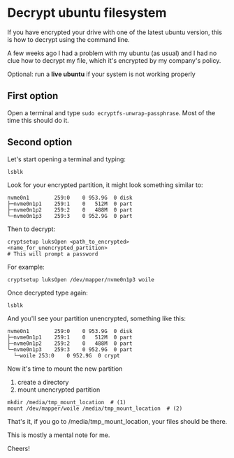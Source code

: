<!--
.. title: Decrypt filesystem
.. slug: decrypt-filesystem
.. date: 2018-07-13 18:14:43 UTC-03:00
.. tags: linux, ubuntu, encrypt
.. category: linux
.. link: https://woile.github.io/posts/decrypt-filesystem/
.. description: how to decrypt your ubuntu linux machine from command line
.. type: text
-->

# Decrypt ubuntu filesystem

If you have encrypted your drive with one of the latest ubuntu version, this is how to decrypt using the command line.

A few weeks ago I had a problem with my ubuntu (as usual) and I had no clue how to decrypt my file, which it's encrypted by my company's policy.

Optional: run a **live ubuntu** if your system is not working properly

## First option

Open a terminal and type `sudo ecryptfs-unwrap-passphrase`. Most of the time this should do it.

## Second option

Let's start opening a terminal and typing:

`lsblk`

Look for your encrypted partition, it might look something similar to:

```shell
nvme0n1        259:0    0 953.9G  0 disk
├─nvme0n1p1    259:1    0   512M  0 part
├─nvme0n1p2    259:2    0   488M  0 part
└─nvme0n1p3    259:3    0 952.9G  0 part
```

Then to decrypt:

```shell
cryptsetup luksOpen <path_to_encrypted> <name_for_unencrypted_partition>
# This will prompt a password
```

For example:

```shell
cryptsetup luksOpen /dev/mapper/nvme0n1p3 woile
```

Once decrypted type again:

`lsblk`

And you'll see your partition unencrypted, something like this:

```shell
nvme0n1        259:0    0 953.9G  0 disk
├─nvme0n1p1    259:1    0   512M  0 part
├─nvme0n1p2    259:2    0   488M  0 part
└─nvme0n1p3    259:3    0 952.9G  0 part
  └─woile 253:0    0 952.9G  0 crypt
```

Now it's time to mount the new partition

1. create a directory
2. mount unencrypted partition

```shell
mkdir /media/tmp_mount_location  # (1)
mount /dev/mapper/woile /media/tmp_mount_location  # (2)
```

That's it, if you go to /media/tmp_mount_location, your files should be there.

This is mostly a mental note for me.

Cheers!
